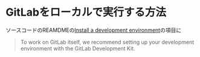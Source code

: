 GitLabをローカルで実行する方法
===

ソースコードのREAMDMEの[Install a development environment](https://gitlab.com/gitlab-org/gitlab#install-a-development-environment)の項目に

> To work on GitLab itself, we recommend setting up your development environment with the GitLab Development Kit.
